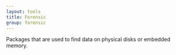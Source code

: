 ```yaml
---
layout: tools
title: Forensic
group: forensic
---
```


Packages that are used to find data on physical disks or embedded memory.
